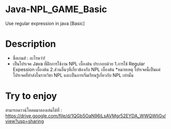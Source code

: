 # Java-NPL_GAME_Basic
  Use regular expression in java [Basic]

# Description
  - ชื่อเกมส์ : อะไรหว่า!
  - เป็นโปรเจค Java ที่ฝึกการใช้งาน NPL เบื้องต้น ประกอบด้วย
      1.การใช้ Regular Expession เบื้องต้น
      2.ส่วนอื่นๆที่เกี่ยวข้องกับ NPL เบื้องต้น
      *หมายเหตุ โปรเจคนี้เป็นแค่โปรเจคที่ทำส่งในรายวิชา NPL และเป็นการเริ่มเรียนรู้เกี่ยวกับ NPL เท่านั้น
   
# Try to enjoy
  สามารถดาวน์โหลดมาลองเล่นได้ที่ : 
 https://drive.google.com/file/d/1QGb5OaN96iLsAVMgr52EYDA_WWQWIiGv/view?usp=sharing
